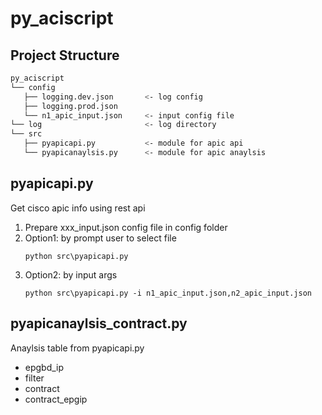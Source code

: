 # py_aciscript

## Project Structure

```sh
py_aciscript
└── config
   ├── logging.dev.json       <- log config
   ├── logging.prod.json
   └── n1_apic_input.json     <- input config file
└── log                       <- log directory
└── src
   ├── pyapicapi.py           <- module for apic api
   └── pyapicanaylsis.py      <- module for apic anaylsis
```

## pyapicapi.py

Get cisco apic info using rest api

1. Prepare xxx_input.json config file in config folder
2. Option1: by prompt user to select file
   ```
   python src\pyapicapi.py
   ```
3. Option2: by input args
   ```
   python src\pyapicapi.py -i n1_apic_input.json,n2_apic_input.json
   ```

## pyapicanaylsis_contract.py

Anaylsis table from pyapicapi.py

- epgbd_ip
- filter
- contract
- contract_epgip
